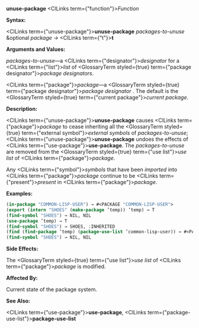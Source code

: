 **unuse-package** <ClLinks  term={"function"}><i>Function</i></ClLinks> 



**Syntax:** 



<ClLinks  term={"unuse-package"}><b>unuse-package</b></ClLinks> *packages-to-unuse* &amp;optional *package →* <ClLinks  term={"t"}><b>t</b></ClLinks> 



**Arguments and Values:** 



*packages-to-unuse*—a <ClLinks  term={"designator"}><i>designator</i></ClLinks> for a <ClLinks  term={"list"}><i>list</i></ClLinks> of <GlossaryTerm styled={true} term={"package designator"}><i>package designators</i></GlossaryTerm>. 



<ClLinks  term={"package"}><i>package</i></ClLinks>—a <GlossaryTerm styled={true} term={"package designator"}><i>package designator</i></GlossaryTerm> . The default is the <GlossaryTerm styled={true} term={"current package"}><i>current package</i></GlossaryTerm>. 



**Description:** 



<ClLinks  term={"unuse-package"}><b>unuse-package</b></ClLinks> causes <ClLinks  term={"package"}><i>package</i></ClLinks> to cease inheriting all the <GlossaryTerm styled={true} term={"external symbol"}><i>external symbols</i></GlossaryTerm> of *packages-to-unuse*; <ClLinks  term={"unuse-package"}><b>unuse-package</b></ClLinks> undoes the effects of <ClLinks  term={"use-package"}><b>use-package</b></ClLinks>. The *packages-to-unuse* are removed from the <GlossaryTerm styled={true} term={"use list"}><i>use list</i></GlossaryTerm> of <ClLinks  term={"package"}><i>package</i></ClLinks>. 



Any <ClLinks  term={"symbol"}><i>symbols</i></ClLinks> that have been *imported* into <ClLinks  term={"package"}><i>package</i></ClLinks> continue to be <ClLinks  term={"present"}><i>present</i></ClLinks> in <ClLinks  term={"package"}><i>package</i></ClLinks>. 

**Examples:**
```lisp
(in-package "COMMON-LISP-USER") → #<PACKAGE "COMMON-LISP-USER"> 
(export (intern "SHOES" (make-package ’temp)) ’temp) → T 
(find-symbol "SHOES") → NIL, NIL 
(use-package ’temp) → T 
(find-symbol "SHOES") → SHOES, :INHERITED 
(find (find-package ’temp) (package-use-list ’common-lisp-user)) → #<PACKAGE "TEMP"> (unuse-package ’temp) → T 
(find-symbol "SHOES") → NIL, NIL 
```
**Side Effects:** 



The <GlossaryTerm styled={true} term={"use list"}><i>use list</i></GlossaryTerm> of <ClLinks  term={"package"}><i>package</i></ClLinks> is modified. 



**Affected By:** 



Current state of the package system. 



**See Also:** 



<ClLinks  term={"use-package"}><b>use-package</b></ClLinks>, <ClLinks  term={"package-use-list"}><b>package-use-list</b></ClLinks> 







 



 



